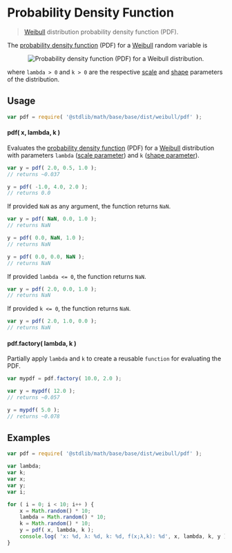 Probability Density Function
===

> [Weibull][weibull] distribution probability density function (PDF).

<!-- <intro> -->

The [probability density function][pdf] (PDF) for a [Weibull][weibull] random variable is

<!-- <equation class="equation" label="eq:weibull_pdf" align="center" raw="f(x;\lambda,k) = \begin{cases} \frac{k}{\lambda}\left (\frac{x}{\lambda} \right)^{k-1}e^{-(x/\lambda)^k} &amp; x \geq 0 \\ 0 &amp; x < 0\end{cases}" alt="Probability density function (PDF) for a Weibull distribution."> -->

<div class="equation" align="center" data-raw-text="
	f(x;\lambda,k) = \begin{cases} \frac{k}{\lambda}\left (\frac{x}{\lambda} \right)^{k-1}e^{-(x/\lambda)^k} &amp; x \geq 0 \\ 0 &amp; x < 0\end{cases}" data-equation="eq:weibull_pdf">
	<img src="" alt="Probability density function (PDF) for a Weibull distribution.">
	<br>
</div>

<!-- </equation> -->

where `lambda > 0` and `k > 0` are the respective [scale][scale] and [shape][shape] parameters of the distribution.


<!-- </intro> -->

<!-- <usage> -->

## Usage
``` javascript
var pdf = require( '@stdlib/math/base/base/dist/weibull/pdf' );
```

#### pdf( x, lambda, k )

Evaluates the [probability density function][pdf] (PDF) for a [Weibull][weibull] distribution with parameters `lambda` ([scale parameter][scale]) and `k` ([shape parameter][shape]).

``` javascript
var y = pdf( 2.0, 0.5, 1.0 );
// returns ~0.037

y = pdf( -1.0, 4.0, 2.0 );
// returns 0.0
```

If provided `NaN` as any argument, the function returns `NaN`.

``` javascript
var y = pdf( NaN, 0.0, 1.0 );
// returns NaN

y = pdf( 0.0, NaN, 1.0 );
// returns NaN

y = pdf( 0.0, 0.0, NaN );
// returns NaN
```

If provided `lambda <= 0`, the function returns `NaN`.

``` javascript
var y = pdf( 2.0, 0.0, 1.0 );
// returns NaN
```

If provided `k <= 0`, the function returns `NaN`.

``` javascript
var y = pdf( 2.0, 1.0, 0.0 );
// returns NaN
```

#### pdf.factory( lambda, k )

Partially apply `lambda` and `k` to create a reusable `function` for evaluating the PDF.

``` javascript
var mypdf = pdf.factory( 10.0, 2.0 );

var y = mypdf( 12.0 );
// returns ~0.057

y = mypdf( 5.0 );
// returns ~0.078
```

<!-- </usage> -->

<!-- <examples> -->

## Examples

``` javascript
var pdf = require( '@stdlib/math/base/base/dist/weibull/pdf' );

var lambda;
var k;
var x;
var y;
var i;

for ( i = 0; i < 10; i++ ) {
	x = Math.random() * 10;
	lambda = Math.random() * 10;
	k = Math.random() * 10;
	y = pdf( x, lambda, k );
	console.log( 'x: %d, λ: %d, k: %d, f(x;λ,k): %d', x, lambda, k, y );
}
```

<!-- </examples> -->


<!-- <links> -->

[pdf]: https://en.wikipedia.org/wiki/Probability_density_function
[weibull]: https://en.wikipedia.org/wiki/Weibull_distribution
[shape]: https://en.wikipedia.org/wiki/Shape_parameter
[scale]: https://en.wikipedia.org/wiki/Scale_parameter

<!-- </links> -->
